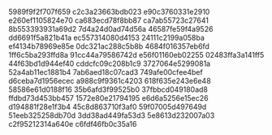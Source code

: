 5989f9f2f707f659
c2c3a23663bdb023
e90c3760331e2910
e260ef1105824e70
ca683ecd78f8bb87
ca7ab55723c27641
8b553393931a69d2
7d4a24d0ad74d56a
46587fe59f4a9526
dd6691f5a821b41a
ec557314080d4153
24111c2199a058ba
ef4134b78969e85e
0dc321ac288c5b8b
4684f016357eb6fd
1ff6c5ba293ffd8a
91cc44a79586742d
e56f01160eb02255
02483ffa3a141ff5
44f63bd1d944ef40
cddcfc09c208b1c9
3727064e5299081a
52a4ab11ec1881b4
7ab6aed18c07cad3
749afe00cfee4bef
d6ceba7d1956ecec
a988c9f9361c4203
618f635e243e6e48
58586e61d0188f16
35b6afd3f99525b0
37fbbcd049180ad8
ffdbd73d453bb457
1572e80e21794195
e6d6a5256e15ec26
d194881f28e1f3b4
45c8d863710f3af0
59f07005d497649d
51eeb325258db70d
3dd38ad449fa53d3
5e8613d232007a03
c2f95212314a640e
c6fdf46fb0c35a16
